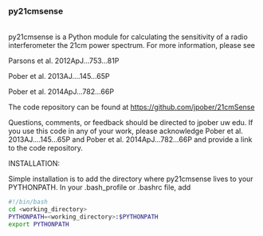 ### py21cmsense
<br>
py21cmsense is a Python module for calculating the sensitivity of a radio interferometer the 21cm power spectrum.
For more information, please see

Parsons et al. 2012ApJ...753...81P

Pober et al. 2013AJ....145...65P

Pober et al. 2014ApJ...782...66P

The code repository can be found at https://github.com/jpober/21cmSense

Questions, comments, or feedback should be directed to jpober <at> uw <dot> edu.
If you use this code in any of your work, please acknowledge 
Pober et al. 2013AJ....145...65P and Pober et al. 2014ApJ...782...66P 
and provide a link to the code repository.

INSTALLATION:

Simple installation is to add the directory where py21cmsense lives to your PYTHONPATH.
In your .bash_profile or .bashrc file, add
```bash
#!/bin/bash 
cd <working_directory>
PYTHONPATH=<working_directory>:$PYTHONPATH
export PYTHONPATH
```

